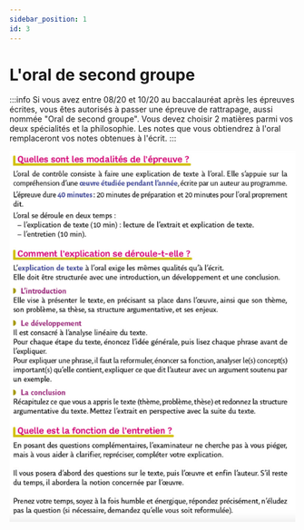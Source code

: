 ```yaml
---
sidebar_position: 1
id: 3
---
```

# L'oral de second groupe

:::info 
Si vous avez entre 08/20 et 10/20 au baccalauréat après les épreuves écrites, vous êtes autorisés à passer une épreuve de rattrapage, aussi nommée "Oral de second groupe". Vous devez choisir 2 matières parmi vos deux spécialités et la philosophie. Les notes que vous obtiendrez à l'oral remplaceront vos notes obtenues à l'écrit. 
:::


![](/img/philo/bordasmoral.png)